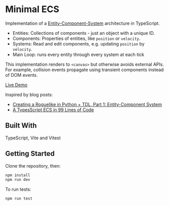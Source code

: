 # Minimal ECS

Implementation of a [Entity-Component-System](https://en.wikipedia.org/wiki/Entity_component_system) architecture in TypeScript.

- Entities: Collections of components - just an object with a unique ID.
- Components: Properties of entities, like `position` or `velocity`.
- Systems: Read and edit components, e.g. updating `position` by `velocity`.
- Main Loop: runs every entity through every system at each tick

This implementation renders to `<canvas>` but otherwise avoids external APIs. For example, collision events propagate using transient components instead of DOM events.

[Live Demo](https://zackrdavis.github.io/minimal-ecs/)

Inspired by blog posts:

- [Creating a Roguelike in Python + TDL, Part 1: Entity-Component System](https://nightblade9.github.io/python-zone/2018/creating-a-roguelike-in-python-tdl-part-1.html)
- [A TypesScript ECS in 99 Lines of Code](https://maxwellforbes.com/posts/typescript-ecs-implementation/)

## Built With

TypeScript, Vite and Vitest

## Getting Started

Clone the repository, then:

```bash
npm install
npm run dev
```

To run tests:

```bash
npm run test
```
